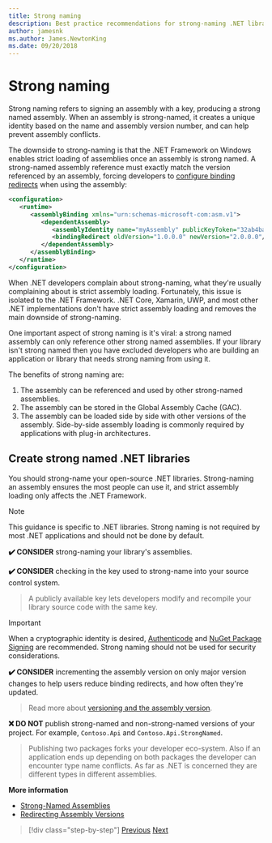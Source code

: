 ```yaml
---
title: Strong naming
description: Best practice recommendations for strong-naming .NET libraries.
author: jamesnk
ms.author: James.NewtonKing
ms.date: 09/20/2018
---
```

# Strong naming

Strong naming refers to signing an assembly with a key, producing a strong named assembly. When an assembly is strong-named, it creates a unique identity based on the name and assembly version number, and can help prevent assembly conflicts.

The downside to strong-naming is that the .NET Framework on Windows enables strict loading of assemblies once an assembly is strong named. A strong-named assembly reference must exactly match the version referenced by an assembly, forcing developers to [configure binding redirects](https://docs.microsoft.com/en-us/dotnet/framework/configure-apps/redirect-assembly-versions) when using the assembly:

```xml
<configuration>
   <runtime>
      <assemblyBinding xmlns="urn:schemas-microsoft-com:asm.v1">
         <dependentAssembly>
            <assemblyIdentity name="myAssembly" publicKeyToken="32ab4ba45e0a69a1" culture="neutral" />
            <bindingRedirect oldVersion="1.0.0.0" newVersion="2.0.0.0"/>
         </dependentAssembly>
      </assemblyBinding>
   </runtime>
</configuration>
```

When .NET developers complain about strong-naming, what they're usually complaining about is strict assembly loading. Fortunately, this issue is isolated to the .NET Framework. .NET Core, Xamarin, UWP, and most other .NET implementations don't have strict assembly loading and removes the main downside of strong-naming.

One important aspect of strong naming is it's viral: a strong named assembly can only reference other strong named assemblies. If your library isn't strong named then you have excluded developers who are building an application or library that needs strong naming from using it.

The benefits of strong naming are:

1. The assembly can be referenced and used by other strong-named assemblies.
2. The assembly can be stored in the Global Assembly Cache (GAC).
3. The assembly can be loaded side by side with other versions of the assembly. Side-by-side assembly loading is commonly required by applications with plug-in architectures.

## Create strong named .NET libraries

You should strong-name your open-source .NET libraries. Strong-naming an assembly ensures the most people can use it, and strict assembly loading only affects the .NET Framework.

> [!NOTE]
> This guidance is specific to .NET libraries. Strong naming is not required by most .NET applications and should not be done by default.

**✔️ CONSIDER** strong-naming your library's assemblies.

**✔️ CONSIDER** checking in the key used to strong-name into your source control system.

> A publicly available key lets developers modify and recompile your library source code with the same key.

> [!IMPORTANT]
> When a cryptographic identity is desired, [Authenticode](https://docs.microsoft.com/en-us/windows-hardware/drivers/install/authenticode) and [NuGet Package Signing](https://docs.microsoft.com/en-us/nuget/create-packages/sign-a-package) are recommended. Strong naming should not be used for security considerations.

**✔️ CONSIDER** incrementing the assembly version on only major version changes to help users reduce binding redirects, and how often they're updated.

> Read more about [versioning and the assembly version](./versioning.md#assembly-version).

**❌ DO NOT** publish strong-named and non-strong-named versions of your project. For example, `Contoso.Api` and `Contoso.Api.StrongNamed`.

> Publishing two packages forks your developer eco-system. Also if an application ends up depending on both packages the developer can encounter type name conflicts. As far as .NET is concerned they are different types in different assemblies.

**More information**

* [Strong-Named Assemblies](https://docs.microsoft.com/en-us/dotnet/framework/app-domains/strong-named-assemblies)
* [Redirecting Assembly Versions](https://docs.microsoft.com/en-us/dotnet/framework/configure-apps/redirect-assembly-versions)

>[!div class="step-by-step"]
[Previous](./cross-platform-targeting.md)
[Next](./nuget.md)